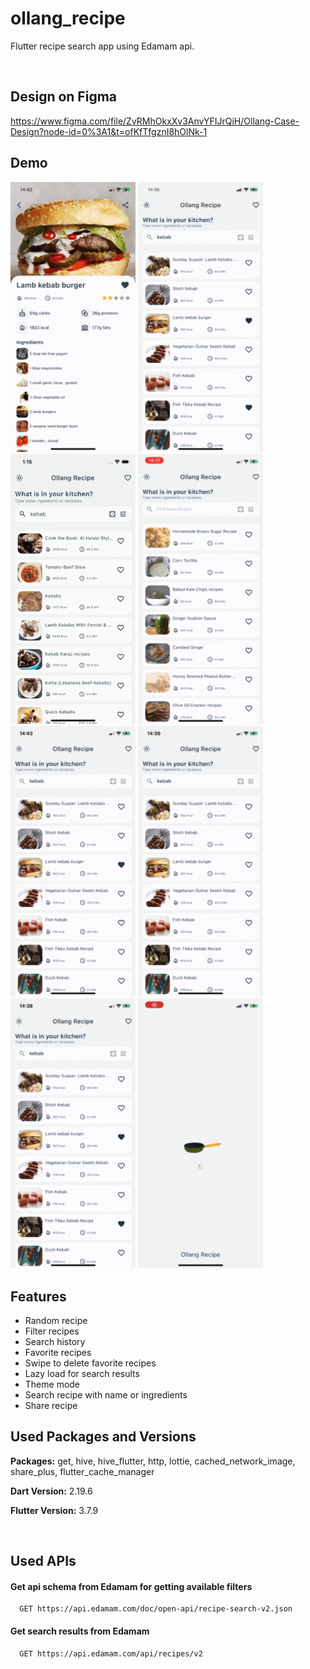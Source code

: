 # ollang_recipe

Flutter recipe search app using Edamam api.

<br />

## Design on Figma

https://www.figma.com/file/ZvRMhOkxXv3AnvYFIJrQiH/Ollang-Case-Design?node-id=0%3A1&t=ofKfTfgznI8hOlNk-1

## Demo

<img src="./screenshots/1.gif" width=200>
<img src="./screenshots/2.gif" width=200>
<img src="./screenshots/3.gif" width=200>

<img src="./screenshots/4.gif" width=200>
<img src="./screenshots/5.gif" width=200>
<img src="./screenshots/6.gif" width=200>

<img src="./screenshots/7.gif" width=200>
<img src="./screenshots/8.gif" width=200>

## Features

- Random recipe
- Filter recipes
- Search history
- Favorite recipes
- Swipe to delete favorite recipes
- Lazy load for search results
- Theme mode
- Search recipe with name or ingredients
- Share recipe

## Used Packages and Versions

**Packages:** get, hive, hive_flutter, http, lottie, cached_network_image, share_plus, flutter_cache_manager

**Dart Version:** 2.19.6

**Flutter Version:** 3.7.9

<br />

## Used APIs

#### Get api schema from Edamam for getting available filters

```http
  GET https://api.edamam.com/doc/open-api/recipe-search-v2.json
```

#### Get search results from Edamam

```http
  GET https://api.edamam.com/api/recipes/v2
```
